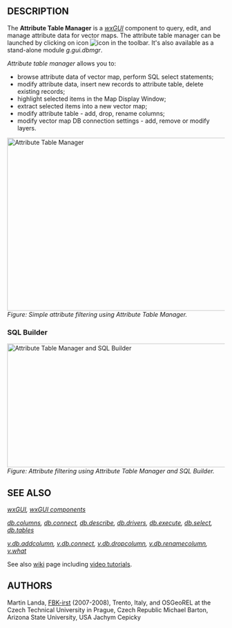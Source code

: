 ## DESCRIPTION

The **Attribute Table Manager** is a *[wxGUI](wxGUI.md)* component to
query, edit, and manage attribute data for vector maps. The attribute
table manager can be launched by clicking on icon
![icon](icons/table.png) in the toolbar. It's also available as a
stand-alone module *g.gui.dbmgr*.

*Attribute table manager* allows you to:

- browse attribute data of vector map, perform SQL select statements;
- modify attribute data, insert new records to attribute table, delete
  existing records;
- highlight selected items in the Map Display Window;
- extract selected items into a new vector map;
- modify attribute table - add, drop, rename columns;
- modify vector map DB connection settings - add, remove or modify
  layers.

[<img src="dbmgr_frame.png" width="600" height="401"
alt="Attribute Table Manager" />](dbmgr_frame.png)
*Figure: Simple attribute filtering using Attribute Table Manager.*

### SQL Builder

[<img src="dbmgr_sql_builder.png" width="700" height="287"
alt="Attribute Table Manager and SQL Builder" />](dbmgr_sql_builder.png)
*Figure: Attribute filtering using Attribute Table Manager and SQL
Builder.*

## SEE ALSO

*[wxGUI](wxGUI.md), [wxGUI components](wxGUI.components.md)*

*[db.columns](db.columns.md), [db.connect](db.connect.md),
[db.describe](db.describe.md), [db.drivers](db.drivers.md),
[db.execute](db.execute.md), [db.select](db.select.md),
[db.tables](db.tables.md)*

*[v.db.addcolumn](v.db.addcolumn.md), [v.db.connect](v.db.connect.md),
[v.db.dropcolumn](v.db.dropcolumn.md),
[v.db.renamecolumn](v.db.renamecolumn.md), [v.what](v.what.md)*

See also
[wiki](https://grasswiki.osgeo.org/wiki/WxGUI_Attribute_Table_Manager)
page including [video
tutorials](https://grasswiki.osgeo.org/wiki/WxGUI_Attribute_Table_Manager#Video_tutorials).

## AUTHORS

Martin Landa, [FBK-irst](https://www.fbk.eu) (2007-2008), Trento, Italy,
and OSGeoREL at the Czech Technical University in Prague, Czech
Republic
Michael Barton, Arizona State University, USA
Jachym Cepicky
